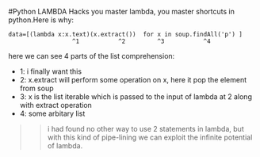 #Python LAMBDA Hacks
you master lambda, you master shortcuts in python.Here is why:

    data=[(lambda x:x.text)(x.extract())  for x in soup.findAll('p') ]
                      ^1           ^2         ^3           ^4

here we can see 4 parts of the list comprehension:

 - 1: i finally want this
 - 2: x.extract will perform some operation on x, here it pop the element from soup
 - 3: x is the list iterable which is passed to the input of lambda at 2 along with extract operation
 - 4: some arbitary list

>> i had found no other way to use 2 statements in lambda, but with this
>> kind of pipe-lining we can exploit the infinite potential of lambda.

